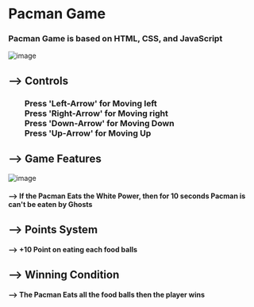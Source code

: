 # Pacman Game

### Pacman Game is based on HTML, CSS, and JavaScript

![image](https://user-images.githubusercontent.com/65014926/190913598-63a037ee-f7b9-420d-8e79-27838ca2b6e1.png)



## --> Controls

### &emsp;&emsp;Press 'Left-Arrow' for Moving left<br>&emsp;&emsp;Press 'Right-Arrow' for Moving right<br>&emsp;&emsp;Press 'Down-Arrow' for Moving Down<br>&emsp;&emsp;Press 'Up-Arrow' for Moving Up<br>


## --> Game Features
![image](https://user-images.githubusercontent.com/65014926/190913849-99b4c06e-0efd-4268-a702-43658e79c23d.png)



####  --> If the Pacman Eats the White Power, then for 10 seconds Pacman is can't be eaten by Ghosts

## --> Points System

#### -->  +10 Point on eating each food balls



## --> Winning  Condition

#### --> The Pacman Eats all the food balls then the player wins
